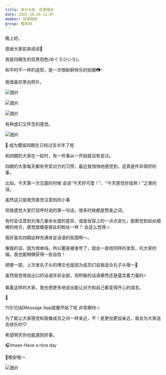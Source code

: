 ```yaml
---
title: 幸せな色　目黒陽色
date: 2025.10.28 21:07
member: 目黒陽色
group: 樱坂46
---
```


晚上好。







感谢大家前来阅读🍬







我是四期生的目黑阳色(めぐろひいろ)。









和平时不一样的造型，是一次很新鲜快乐的拍摄📷✨










我很喜欢黑白照片。








![图片](https://sakurazaka46.com/files/14/diary/s46/blog/moblog/202510/mobmJX3Tj.jpg)











![图片](https://sakurazaka46.com/files/14/diary/s46/blog/moblog/202510/mob9e5zsa.jpg)










![图片](https://sakurazaka46.com/files/14/diary/s46/blog/moblog/202510/mobusFYie.jpg)


















有种虚幻又怀念的感觉。








![图片](https://sakurazaka46.com/files/14/diary/s46/blog/moblog/202510/mobkMsKXB.jpg)















🌸
成为樱坂四期生已经过去半年了呢






和四期的大家在一起时，有一件事从一开始就没有变过。




四期的大家每天都有夸奖对方的习惯，最近我悄悄地感觉到，这真是件非常好的事，


比如，今天第一次见面的时候
会说“今天好可爱！”、“今天感觉好成熟！”之类的话。

虽然这只是我凭直觉注意到的小事



但我感觉大家打招呼时说的第一句话，很多时候都是赞美之词，



有时会注意到刘海几毫米长度的差异，或是妆容上的一点点变化，能察觉到如此细微的地方，感觉就像是彼此的粉丝一样？
会这么觉得☺︎



我好喜欢四期这种充满肯定话语的氛围啊〜。








像我的话，因为很单纯，所以要是被谁夸了，就会一直梳同样的发型，托大家的福，我也能稍微获得一些自信！

顺便一提，上次发丸子头的博文也是因为成员们说我适合丸子头哦〜🍡











虽然我觉得说出口的话语并非全部，但积极的话语果然还是蕴含着力量的⚡️




看着这样的大家，我也想更多地说出能让对方和自己都变得开心的语言。















💌

11月1日起Message App就要开始了呢
非常期待☺︎

为了能让大家感觉和我像成员之间一样亲近，不！是更加更加亲近，我会为大家送去快乐的♡
















希望明天你也能遇到好事。





🎧imase-Have a nice day






🤍晚安哦〜




![图片](https://sakurazaka46.com/files/14/diary/s46/blog/moblog/202510/mobl2DOEg.jpg)